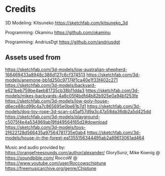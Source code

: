 # Credits

3D Modeling:
Kitsuneko
https://sketchfab.com/kitsuneko_3d

Programming:
Okaminu
https://github.com/okaminu

Programming:
AndriusDgt
https://github.com/andriusdgt

## Assets used from
https://sketchfab.com/3d-models/low-australian-shepherd-166469433a8948c386d127c6cf374513
https://sketchfab.com/3d-models/anemone-bb1d250c97174f1ca40e1f33f402c271
https://sketchfab.com/3d-models/backyard-e621beb759be4aeb81735cb38b11dda3
https://sketchfab.com/3d-models/mikes-backyards-4a8c05f4bdfd4b82b925e0a94b1253fe
https://sketchfab.com/3d-models/low-poly-house-d6ece88cd99c4a7c865695e0be61b7d1
https://sketchfab.com/3d-models/dog-toy-rope-3d-scan-c45af57d9a3c47a58da36db2a5d425dd
https://sketchfab.com/3d-models/playground-c5075f4e4a534969ab19fd49564f65d2#download
https://sketchfab.com/3d-models/toys-2f622128d566435a97564781735e0ab4
https://sketchfab.com/3d-models/house-in-the-forest-ea1355156344495ab2a89613061ad464


Music and audio provided by:
https://orangefreesounds.com/author/alexander/
GlorySunz, Mike Koenig @ https://soundbible.com/
RoccoW @ https://www.youtube.com/user/Roccowschiptune https://freemusicarchive.org/genre/Chiptune